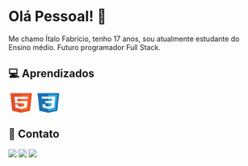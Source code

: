 # Olá Pessoal! 👋
Me chamo Ítalo Fabrício, tenho 17 anos, sou atualmente estudante do Ensino médio. Futuro programador Full Stack.

## 💻 Aprendizados
<div>
  <img align="center" alt="italo-HTML" height="40" width="50" src="https://raw.githubusercontent.com/devicons/devicon/master/icons/html5/html5-original.svg">
  <img align="center" alt="italo-CSS" height="40" width="50" src="https://raw.githubusercontent.com/devicons/devicon/master/icons/css3/css3-original.svg">
</div>

## 📩 Contato

<div>
  <a href="https://instagram.com/Italo_fabricio10" target="_blank"><img src="https://img.shields.io/badge/-Instagram-%23E4405F?style=for-the-badge&logo=instagram&logoColor=white" target="_blank"></a>
   <a href="https://discord.gg/italo1154" target="_blank"><img src="https://img.shields.io/badge/Discord-7289DA?style=for-the-badge&logo=discord&logoColor=white" target="_blank"></a> 
     <a href = "mailto:Italomello950@gmail.com"><img src="https://img.shields.io/badge/-Gmail-%23333?style=for-the-badge&logo=gmail&logoColor=white" target="_blank"></a>
  
</div>








